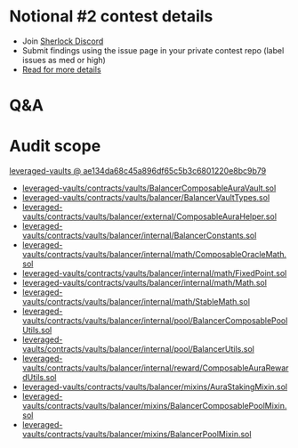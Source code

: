 
# Notional #2 contest details

- Join [Sherlock Discord](https://discord.gg/MABEWyASkp)
- Submit findings using the issue page in your private contest repo (label issues as med or high)
- [Read for more details](https://docs.sherlock.xyz/audits/watsons)

# Q&A

# Audit scope


[leveraged-vaults @ ae134da68c45a896df65c5b3c6801220e8bc9b79](https://github.com/notional-finance/leveraged-vaults/tree/ae134da68c45a896df65c5b3c6801220e8bc9b79)
- [leveraged-vaults/contracts/vaults/BalancerComposableAuraVault.sol](leveraged-vaults/contracts/vaults/BalancerComposableAuraVault.sol)
- [leveraged-vaults/contracts/vaults/balancer/BalancerVaultTypes.sol](leveraged-vaults/contracts/vaults/balancer/BalancerVaultTypes.sol)
- [leveraged-vaults/contracts/vaults/balancer/external/ComposableAuraHelper.sol](leveraged-vaults/contracts/vaults/balancer/external/ComposableAuraHelper.sol)
- [leveraged-vaults/contracts/vaults/balancer/internal/BalancerConstants.sol](leveraged-vaults/contracts/vaults/balancer/internal/BalancerConstants.sol)
- [leveraged-vaults/contracts/vaults/balancer/internal/math/ComposableOracleMath.sol](leveraged-vaults/contracts/vaults/balancer/internal/math/ComposableOracleMath.sol)
- [leveraged-vaults/contracts/vaults/balancer/internal/math/FixedPoint.sol](leveraged-vaults/contracts/vaults/balancer/internal/math/FixedPoint.sol)
- [leveraged-vaults/contracts/vaults/balancer/internal/math/Math.sol](leveraged-vaults/contracts/vaults/balancer/internal/math/Math.sol)
- [leveraged-vaults/contracts/vaults/balancer/internal/math/StableMath.sol](leveraged-vaults/contracts/vaults/balancer/internal/math/StableMath.sol)
- [leveraged-vaults/contracts/vaults/balancer/internal/pool/BalancerComposablePoolUtils.sol](leveraged-vaults/contracts/vaults/balancer/internal/pool/BalancerComposablePoolUtils.sol)
- [leveraged-vaults/contracts/vaults/balancer/internal/pool/BalancerUtils.sol](leveraged-vaults/contracts/vaults/balancer/internal/pool/BalancerUtils.sol)
- [leveraged-vaults/contracts/vaults/balancer/internal/reward/ComposableAuraRewardUtils.sol](leveraged-vaults/contracts/vaults/balancer/internal/reward/ComposableAuraRewardUtils.sol)
- [leveraged-vaults/contracts/vaults/balancer/mixins/AuraStakingMixin.sol](leveraged-vaults/contracts/vaults/balancer/mixins/AuraStakingMixin.sol)
- [leveraged-vaults/contracts/vaults/balancer/mixins/BalancerComposablePoolMixin.sol](leveraged-vaults/contracts/vaults/balancer/mixins/BalancerComposablePoolMixin.sol)
- [leveraged-vaults/contracts/vaults/balancer/mixins/BalancerPoolMixin.sol](leveraged-vaults/contracts/vaults/balancer/mixins/BalancerPoolMixin.sol)


